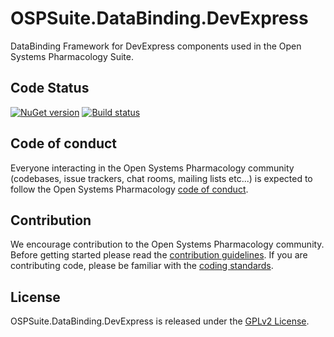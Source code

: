 # OSPSuite.DataBinding.DevExpress

DataBinding Framework for DevExpress components used in the Open Systems Pharmacology Suite.

## Code Status
[![NuGet version](https://img.shields.io/nuget/v/OSPSuite.DataBinding.DevExpress.svg?style=flat)](https://www.nuget.org/packages/OSPSuite.DataBinding.DevExpress)
[![Build status](https://ci.appveyor.com/api/projects/status/tlnv4qm6dhq32811/branch/master?svg=true&passingText=master%20-%20passing)](https://ci.appveyor.com/project/open-systems-pharmacology-ci/ospsuite-databinding-devexpress/branch/master)

## Code of conduct
Everyone interacting in the Open Systems Pharmacology community (codebases, issue trackers, chat rooms, mailing lists etc...) is expected to follow the Open Systems Pharmacology [code of conduct](https://github.com/Open-Systems-Pharmacology/Suite/blob/master/CODE_OF_CONDUCT.md).

## Contribution
We encourage contribution to the Open Systems Pharmacology community. Before getting started please read the [contribution guidelines](https://github.com/Open-Systems-Pharmacology/Suite/blob/master/CONTRIBUTING.md). 
If you are contributing code, please be familiar with the [coding standards](https://github.com/Open-Systems-Pharmacology/Suite/blob/master/CODING_STANDARDS.md).

## License
OSPSuite.DataBinding.DevExpress is released under the [GPLv2 License](LICENSE).
